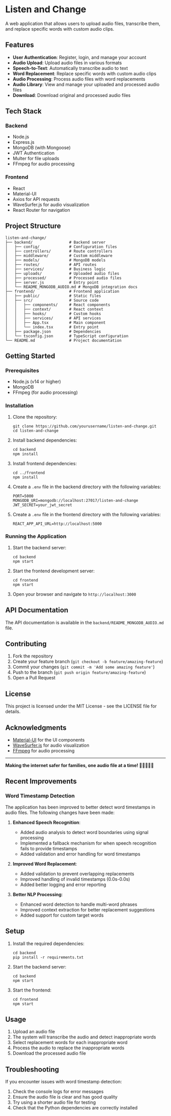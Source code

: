 # Listen and Change

A web application that allows users to upload audio files, transcribe them, and replace specific words with custom audio clips.

## Features

- **User Authentication**: Register, login, and manage your account
- **Audio Upload**: Upload audio files in various formats
- **Speech-to-Text**: Automatically transcribe audio to text
- **Word Replacement**: Replace specific words with custom audio clips
- **Audio Processing**: Process audio files with word replacements
- **Audio Library**: View and manage your uploaded and processed audio files
- **Download**: Download original and processed audio files

## Tech Stack

### Backend
- Node.js
- Express.js
- MongoDB (with Mongoose)
- JWT Authentication
- Multer for file uploads
- FFmpeg for audio processing

### Frontend
- React
- Material-UI
- Axios for API requests
- WaveSurfer.js for audio visualization
- React Router for navigation

## Project Structure

```
listen-and-change/
├── backend/                # Backend server
│   ├── config/             # Configuration files
│   ├── controllers/        # Route controllers
│   ├── middleware/         # Custom middleware
│   ├── models/             # MongoDB models
│   ├── routes/             # API routes
│   ├── services/           # Business logic
│   ├── uploads/            # Uploaded audio files
│   ├── processed/          # Processed audio files
│   ├── server.js           # Entry point
│   └── README_MONGODB_AUDIO.md # MongoDB integration docs
├── frontend/               # Frontend application
│   ├── public/             # Static files
│   ├── src/                # Source code
│   │   ├── components/     # React components
│   │   ├── context/        # React context
│   │   ├── hooks/          # Custom hooks
│   │   ├── services/       # API services
│   │   ├── App.tsx         # Main component
│   │   └── index.tsx       # Entry point
│   ├── package.json        # Dependencies
│   └── tsconfig.json       # TypeScript configuration
└── README.md               # Project documentation
```

## Getting Started

### Prerequisites

- Node.js (v14 or higher)
- MongoDB
- FFmpeg (for audio processing)

### Installation

1. Clone the repository:
   ```
   git clone https://github.com/yourusername/listen-and-change.git
   cd listen-and-change
   ```

2. Install backend dependencies:
   ```
   cd backend
   npm install
   ```

3. Install frontend dependencies:
   ```
   cd ../frontend
   npm install
   ```

4. Create a `.env` file in the backend directory with the following variables:
   ```
   PORT=5000
   MONGODB_URI=mongodb://localhost:27017/listen-and-change
   JWT_SECRET=your_jwt_secret
   ```

5. Create a `.env` file in the frontend directory with the following variables:
   ```
   REACT_APP_API_URL=http://localhost:5000
   ```

### Running the Application

1. Start the backend server:
   ```
   cd backend
   npm start
   ```

2. Start the frontend development server:
   ```
   cd frontend
   npm start
   ```

3. Open your browser and navigate to `http://localhost:3000`

## API Documentation

The API documentation is available in the `backend/README_MONGODB_AUDIO.md` file.

## Contributing

1. Fork the repository
2. Create your feature branch (`git checkout -b feature/amazing-feature`)
3. Commit your changes (`git commit -m 'Add some amazing feature'`)
4. Push to the branch (`git push origin feature/amazing-feature`)
5. Open a Pull Request

## License

This project is licensed under the MIT License - see the LICENSE file for details.

## Acknowledgments

- [Material-UI](https://mui.com/) for the UI components
- [WaveSurfer.js](https://wavesurfer-js.org/) for audio visualization
- [FFmpeg](https://ffmpeg.org/) for audio processing

---

**Making the internet safer for families, one audio file at a time! 👨‍👩‍👧‍👦🎵**

## Recent Improvements

### Word Timestamp Detection

The application has been improved to better detect word timestamps in audio files. The following changes have been made:

1. **Enhanced Speech Recognition**:
   - Added audio analysis to detect word boundaries using signal processing
   - Implemented a fallback mechanism for when speech recognition fails to provide timestamps
   - Added validation and error handling for word timestamps

2. **Improved Word Replacement**:
   - Added validation to prevent overlapping replacements
   - Improved handling of invalid timestamps (0.0s-0.0s)
   - Added better logging and error reporting

3. **Better NLP Processing**:
   - Enhanced word detection to handle multi-word phrases
   - Improved context extraction for better replacement suggestions
   - Added support for custom target words

## Setup

1. Install the required dependencies:
   ```
   cd backend
   pip install -r requirements.txt
   ```

2. Start the backend server:
   ```
   cd backend
   npm start
   ```

3. Start the frontend:
   ```
   cd frontend
   npm start
   ```

## Usage

1. Upload an audio file
2. The system will transcribe the audio and detect inappropriate words
3. Select replacement words for each inappropriate word
4. Process the audio to replace the inappropriate words
5. Download the processed audio file

## Troubleshooting

If you encounter issues with word timestamp detection:

1. Check the console logs for error messages
2. Ensure the audio file is clear and has good quality
3. Try using a shorter audio file for testing
4. Check that the Python dependencies are correctly installed
